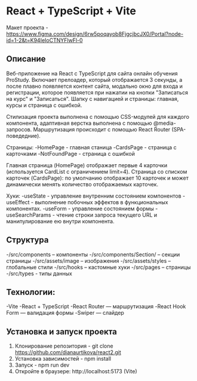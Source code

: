 # React + TypeScript + Vite
Макет проекта - https://www.figma.com/design/6rw5poqayob8FjgcjbcJX0/Portal?node-id=1-2&t=K94IeIoCTNYFlwFl-0

## Описание

Веб-приложение на React с TypeScript для сайта онлайн обучения ProStudy. Включает прелоадер, который отображается 3 секунды, а после плавно появляется контент сайта, модально окно для входа и регистрации, которое появляется при нажатии на кнопки "Записаться на курс" и "Записаться". Шапку с навигацией и страницы: главная, курсы и страница с ошибкой. 

Стилизация проекта выполнена с помощью CSS-модулей для каждого компонента, адаптивная верстка выполнена с помощью @media-запросов. Маршрутизация происходит с помощью React Router (SPA-поведедние).

Страницы:
-HomePage - главная станица
-CardsPage - страница с карточками
-NotFoundPage - страница с ошибкой

Главная страница (HomePage) отображает первые 4 карточки (используется CardList с ограничением limit=4). Страница со списком карточек (CardsPage): по умолчанию отображает 10 карточек и может динамически менять количество отображаемых карточек.

Хуки:
-useState - управление внутренним состоянием компонентов
-useEffect - выполнение побочных эффектов в функциональных компонентах.
-useForm - управление состоянием формы
-useSearchParams - чтение строки запроса текущего URL и манипулирование ею внутри компонента.

## Структура
-/src/components – компоненты
-/src/components/Section/ – секции страницы
-/src/assets/image – изображения
-/src/assets/styles – глобальные стили
-/src/hooks – кастомные хуки
-/src/pages – страницы
-/src/types - типы данных

## Технологии:
-Vite
-React + TypeScript
-React Router — маршрутизация
-React Hook Form — валидация формы
-Swiper — слайдер

## Установка и запуск проекта
1. Клонирование репозитория - git clone https://github.com/dianaurtikova/react2.git
2. Установка зависимостей - npm install
3. Запуск - npm run dev
4. Откройте в браузере: http://localhost:5173 (Vite)

